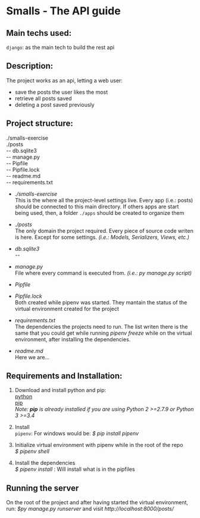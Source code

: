 # Smalls - The API guide


## Main techs used:
`django`: as the main tech to build the rest api


## Description:
The project works as an api, letting a web user:
- save the posts the user likes the most 
- retrieve all posts saved
- deleting a post saved previously 


## Project structure:
  ./smalls-exercise\
  ./posts\
  -- db.sqlite3\
  -- manage.py\
  -- Pipfile\
  -- Pipfile.lock\
  -- readme.md\
  -- requirements.txt

- *./smalls-exercise*\
This is the where all the project-level settings live.
Every app (i.e.: posts) should be connected to this main directory.
If others apps are start being used, then, a folder `./apps` should be created to organize them 

- *./posts*\
The only domain the project required.
Every piece of source code writen is here. Except for some settings. *(i.e.: Models, Serializers, Views, etc.)*

- *db.sqlite3*\
--

- *manage.py*\
File where every command is executed from. *(i.e.: py manage.py script)*

- *Pipfile*
- *Pipfile.lock*\
Both created while pipenv was started. They mantain the status of the virtual environment created for the project

- *requirements.txt*\
The dependencies the projects need to run. The list writen there is the same that you could get while running *pipenv freeze* while on the virtual environment, after installing the dependencies.

- *readme.md*\
Here we are...


## Requirements and Installation:

1) Download and install python and pip:\
[python](https://www.python.org/downloads/)\
[pip](https://pip.pypa.io/en/stable/installing/)\
*Note: **pip** is already installed if you are using Python 2 >=2.7.9 or Python 3 >=3.4*

2) Install\
`pipenv`: For windows would be: *$ pip install pipenv*

3) Initialize virtual environment with pipenv while in the root of the repo\
*$ pipenv shell*

4) Install the dependencies\
*$ pipenv install* : Will install what is in the pipfiles


## Running the server

On the root of the project and after having started the virtual environment, run: *$py manage.py runserver* and visit *http://localhost:8000/posts/*
